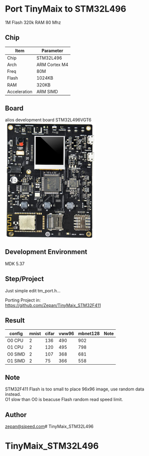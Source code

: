 # Port TinyMaix to STM32L496
1M Flash 
320k RAM
80 Mhz

## Chip
|Item |Parameter|
|--   |--|
|Chip |STM32L496|
|Arch |ARM Cortex M4|
|Freq |80M |
|Flash|1024KB|
|RAM  |320KB|
|Acceleration| ARM SIMD|



## Board
alios development board STM32L496VGT6
<a href="image/board.png"><img width=300 src="image/board.png"/></a>

## Development Environment
MDK 5.37

## Step/Project
Just simple edit tm_port.h...   

Porting Project in:   
https://github.com/Zepan/TinyMaix_STM32F411



## Result
|config  |mnist|cifar|vww96|mbnet128|Note|
|---     |---  |---  |---    |---     |---|
|O0 CPU  |2    |136  |490    |902     ||
|O1 CPU  |2    |120  |495    |798     ||
|O0 SIMD |2    |107  |368    |681     ||
|O1 SIMD |2    |75   |366    |558     ||


## Note
STM32F411 Flash is too small to place 96x96 image, use random data instead.  
O1 slow than O0 is beacuse Flash random read speed limit.   


## Author
zepan@sipeed.com# TinyMaix_STM32L496
# TinyMaix_STM32L496
